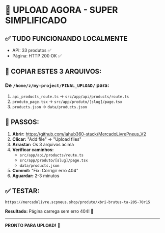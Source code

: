 # 🚀 UPLOAD AGORA - SUPER SIMPLIFICADO

## ✅ TUDO FUNCIONANDO LOCALMENTE
- API: 33 produtos ✅
- Página: HTTP 200 OK ✅

## 📁 COPIAR ESTES 3 ARQUIVOS:

### De `/home/z/my-project/FINAL_UPLOAD/` para:

1. `api_products_route.ts` → `src/app/api/products/route.ts`
2. `produto_page.tsx` → `src/app/produto/[slug]/page.tsx`  
3. `products.json` → `data/products.json`

## 🔧 PASSOS:

1. **Abrir:** https://github.com/iahub360-stack/MercadoLivrePneus_V2
2. **Clicar:** "Add file" → "Upload files"
3. **Arrastar:** Os 3 arquivos acima
4. **Verificar caminhos:**
   - `src/app/api/products/route.ts`
   - `src/app/produto/[slug]/page.tsx`
   - `data/products.json`
5. **Commit:** "Fix: Corrigir erro 404"
6. **Aguardar:** 2-3 minutos

## ✅ TESTAR:
```
https://mercadolivre.scpneus.shop/produto/xbri-brutus-ta-205-70r15
```

**Resultado:** Página carrega sem erro 404! 🎉

---
**PRONTO PARA UPLOAD!** 🚀
